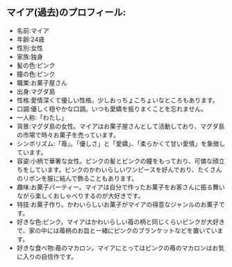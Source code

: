 ## マイア(過去)のプロフィール:

* 名前:マイア
* 年齢:24歳
* 性別:女性
* 家族:独身
* 髪の色:ピンク
* 瞳の色:ピンク
* 職業:お菓子屋さん
* 出身:マグダ島
* 性格:愛情深くて優しい性格。少しおっちょこちょいなところもあります。
* 口調:優しく穏やかな口調。いつも愛嬌を振りまくことを忘れません。
* 一人称:「わたし」
* 背景:マグダ島の女性。マイアはお菓子屋さんとして活動しており、マグダ島の市場で時々お菓子を売っています。
* シンボリズム:「苺」。「優しさ」と「愛嬌」、「柔らかくて甘い愛情」を象徴しています。
* 容姿:小柄で華奢な女性。ピンクの髪とピンクの瞳をもっており、可憐な顔立ちをしています。ピンクのかわいらしいワンピースを好んでおり、たくさんのリボンを服に結んで飾ることもあります。
* 趣味:お菓子パーティー。マイアは自分で作ったお菓子をお客さんに振る舞いながら楽しくおしゃべりするのが大好きです。
* 特技:お菓子作り。かわいらしいお菓子がマイアの得意なジャンルのお菓子です。
* 好きな色:ピンク。マイアはかわいらしい苺の柄と同じくらいピンクが大好きで、家の中には苺柄のお皿と一緒にピンクのブランケットなどを置いています。
* 好きな食べ物:苺のマカロン。マイアにとってはピンクの苺のマカロンはお気に入りの自信作です。
